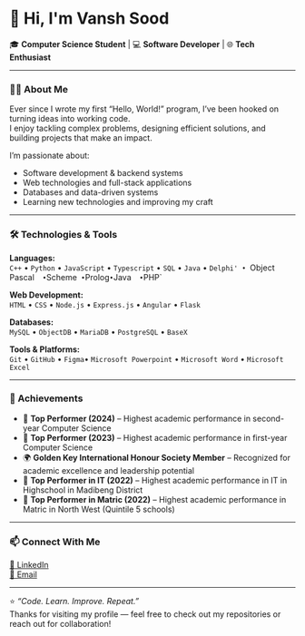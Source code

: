 # 👋 Hi, I'm Vansh Sood

🎓 **Computer Science Student** | 💻 **Software Developer** | 🌐 **Tech Enthusiast**

---

### 👨‍💻 About Me

Ever since I wrote my first “Hello, World!” program, I’ve been hooked on turning ideas into working code.  
I enjoy tackling complex problems, designing efficient solutions, and building projects that make an impact.

I’m passionate about:
- Software development & backend systems
- Web technologies and full-stack applications
- Databases and data-driven systems
- Learning new technologies and improving my craft

---

### 🛠️ Technologies & Tools

**Languages:**  
 `C++`  • `Python` • `JavaScript` • `Typescript`  • `SQL` • `Java`  • `Delphi' • `Object Pascal`   • `Scheme`  • `Prolog` • `Java`   • `PHP`  

**Web Development:**  
`HTML` • `CSS` • `Node.js` • `Express.js` • `Angular`  • `Flask`  

**Databases:**  
`MySQL` • `ObjectDB` • `MariaDB` • `PostgreSQL`  • `BaseX`  

**Tools & Platforms:**  
`Git` • `GitHub` • `Figma`• `Microsoft Powerpoint`   • `Microsoft Word` • `Microsoft Excel`   

---

### 🏅 Achievements

- 🥇 **Top Performer (2024)** – Highest academic performance in second-year Computer Science
- 🥇 **Top Performer (2023)** – Highest academic performance in first-year Computer Science 
- 🌍 **Golden Key International Honour Society Member** – Recognized for academic excellence and leadership potential
- 🥇 **Top Performer in IT (2022)** – Highest academic performance in IT in Highschool in Madibeng District
- 🥇 **Top Performer in Matric (2022)** – Highest academic performance in Matric in North West (Quintile 5 schools)

---

### 📫 Connect With Me

[💼 LinkedIn](https://www.linkedin.com/in/vansh-sood-783519352/)  
[📧 Email](mailto:vanshsood4@gmail.com)   

---

⭐️ *“Code. Learn. Improve. Repeat.”*  
Thanks for visiting my profile — feel free to check out my repositories or reach out for collaboration!
